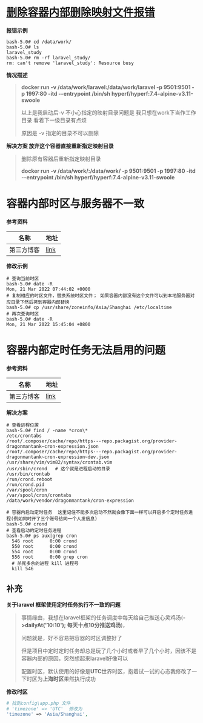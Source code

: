   

# [删除容器内部删除映射文件报错](https://blog.csdn.net/qq_33801641/article/details/109571834?spm=1001.2101.3001.6650.9&utm_medium=distribute.pc_relevant.none-task-blog-2%7Edefault%7ECTRLIST%7ERate-9.pc_relevant_aa&depth_1-utm_source=distribute.pc_relevant.none-task-blog-2%7Edefault%7ECTRLIST%7ERate-9.pc_relevant_aa&utm_relevant_index=13)

**报错示例**

```shell
bash-5.0# cd /data/work/
bash-5.0# ls
laravel_study
bash-5.0# rm -rf laravel_study/
rm: can't remove 'laravel_study': Resource busy
```

**情况描述**

> **docker run -v /data/work/laravel:/data/work/laravel -p 9501:9501 -p 1997:80 -itd --entrypoint /bin/sh hyperf/hyperf:7.4-alpine-v3.11-swoole**
>
> 以上是我启动后-v 不小心指定的映射目录问题是 我只想在work下当作工作目录 看着下一级目录有点烦
>
> 原因是 -v 指定的目录不可以删除 

 **解决方案 放弃这个容器直接重新指定映射目录** 

> 删除原有容器后重新指定映射目录
>
> **docker run -v /data/work/:/data/work/  -p 9501:9501 -p 1997:80 -itd --entrypoint /bin/sh hyperf/hyperf:7.4-alpine-v3.11-swoole**



# 容器内部时区与服务器不一致

**参考资料**

| 名称       | 地址                                                        |
| ---------- | ----------------------------------------------------------- |
| 第三方博客 | [link](https://www.cnblogs.com/double-dong/p/11533341.html) |

**修改示例**

```shell
# 查询当前时区
bash-5.0# date -R
Mon, 21 Mar 2022 07:44:02 +0000
# 复制相应的时区文件，替换系统时区文件； 如果容器内部没有这个文件可以到本地服务器对应目录下然后拷到容器内部替换
bash-5.0# cp /usr/share/zoneinfo/Asia/Shanghai /etc/localtime
# 再次查询时区
bash-5.0# date -R
Mon, 21 Mar 2022 15:45:04 +0800

```

# 容器内部定时任务无法启用的问题

**参考资料**

| 名称       | 地址                                                         |
| ---------- | ------------------------------------------------------------ |
| 第三方博客 | [link](https://blog.csdn.net/weixin_53357266/article/details/118016035) |

**解决方案**

```shell
# 查看进程位置
bash-5.0# find / -name *cron\*
/etc/crontabs
/root/.composer/cache/repo/https---repo.packagist.org/provider-dragonmantank~cron-expression.json
/root/.composer/cache/repo/https---repo.packagist.org/provider-dragonmantank~cron-expression~dev.json
/usr/share/vim/vim82/syntax/crontab.vim
/usr/sbin/crond   # 这个就是进程启动的目录
/usr/bin/crontab 
/run/crond.reboot
/run/crond.pid
/var/spool/cron
/var/spool/cron/crontabs
/data/work/vendor/dragonmantank/cron-expression

# 容器内启动定时任务  这里记住不能多次启动不然就会像下面一样可以开启多个定时任务进程(例如同时开了三个账号给同一个人发信息)
bash-5.0# crond
# 查看启动的定时任务进程
bash-5.0# ps aux|grep cron
  546 root      0:00 crond
  550 root      0:00 crond
  554 root      0:00 crond
  556 root      0:00 grep cron
  # 杀死多余的进程 kill 进程号
  kill 546
```

## **补充**

**关于laravel 框架使用定时任务执行不一致的问题**

> 事情缘由，我想在laravel框架的任务调度中每天给自己推送心灵鸡汤(**->dailyAt('10:10'); 每天十点10分推送鸡汤**)，
>
> 问题就是，好不容易把容器的时区调整好了
>
> 但是项目中定时定时任务却总是玩了几个小时或者早了几个小时，因该不是容器内部的原因，突然想起来laravel好像可以
>
> 配置时区，默认使用的好像是**UTC**世界时区，抱着试一试的心态我修改了一下时区为**上海时区**果然执行成功

**修改时区**

```php
# 找到config\app.php 文件
# 'timezone' => 'UTC'  修改为
'timezone' => 'Asia/Shanghai',   
```
